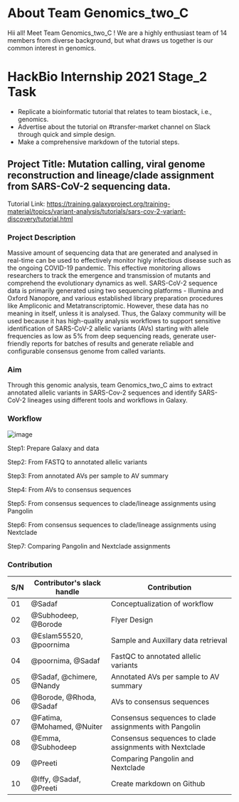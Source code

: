 # About Team Genomics_two_C
Hii all! Meet Team Genomics_two_C ! We are a highly enthusiast team of 14 members from diverse background, but what draws us together is our common interest in genomics.

# HackBio Internship 2021 Stage_2 Task
- Replicate a bioinformatic tutorial that relates to team biostack, i.e., genomics.
- Advertise about the tutorial on #transfer-market channel on Slack through quick and simple design.
- Make a comprehensive markdown of the tutorial steps.

## Project Title: Mutation calling, viral genome reconstruction and lineage/clade assignment from SARS-CoV-2 sequencing data.
Tutorial Link: https://training.galaxyproject.org/training-material/topics/variant-analysis/tutorials/sars-cov-2-variant-discovery/tutorial.html 

### Project Description
Massive amount of sequencing data that are generated and analysed in real-time can be used to effectively monitor higly infectious disease such as the ongoing COVID-19 pandemic. This effective monitoring allows researchers to track the emergence and transmission of mutants and comprehend the evolutionary dynamics as well.
SARS-CoV-2 sequence data is primarily generated using two sequencing platforms - Illumina and Oxford Nanopore, and various established library preparation procedures like Ampliconic and Metatranscriptomic. However, these data has no meaning in itself, unless it is analysed.
Thus, the Galaxy community will be used because it has high-quality analysis workflows to support sensitive identification of SARS-CoV-2 allelic variants (AVs) starting with allele frequencies as low as 5% from deep sequencing reads, generate user-friendly reports for batches of results and generate reliable and configurable consensus genome from called variants.

### Aim
Through this genomic analysis, team Genomics_two_C aims to extract annotated allelic variants in SARS-Cov-2 sequences and identify SARS-CoV-2 lineages using different tools and workflows in Galaxy.

### Workflow

![image](https://user-images.githubusercontent.com/88307823/130225895-3324abe4-8f54-43df-821d-b50144321510.png)

Step1: Prepare Galaxy and data

Step2: From FASTQ to annotated allelic variants

Step3: From annotated AVs per sample to AV summary

Step4: From AVs to consensus sequences

Step5: From consensus sequences to clade/lineage assignments using Pangolin

Step6: From consensus sequences to clade/lineage assignments using Nextclade

Step7: Comparing Pangolin and Nextclade assignments

### Contribution

|S/N| Contributor's slack handle| Contribution|
|--|-----------------|--------------------------------------------|
|01|@Sadaf|Conceptualization of workflow|
|02|@Subhodeep, @Borode|Flyer Design|
|03|@Eslam55520, @poornima|Sample and Auxillary data retrieval|
|04|@poornima, @Sadaf|FastQC to annotated allelic variants|
|05|@Sadaf, @chimere, @Nandy| Annotated AVs per sample to AV summary|
|06|@Borode, @Rhoda, @Sadaf|AVs to consensus sequences|
|07|@Fatima, @Mohamed, @Nuiter|Consensus sequences to clade assignments with Pangolin|
|08|@Emma, @Subhodeep|Consensus sequences to clade assignments with Nextclade|
|09|@Preeti|Comparing Pangolin and Nextclade|
|10|@Iffy, @Sadaf, @Preeti|Create markdown on Github|
